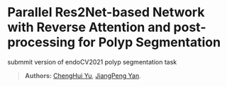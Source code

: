 # Parallel Res2Net-based Network with Reverse Attention and post-processing for Polyp Segmentation
submmit version of endoCV2021 polyp segmentation task

> **Authors:** 
> [ChengHui Yu](), 
> [JiangPeng Yan](orcid=0000-0002-0767-1726).

